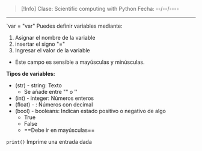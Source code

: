 >[!Info]
>Clase: Scientific computing with Python
>Fecha: --/--/----

---
`var = "var"
Puedes definir variables mediante:
1) Asignar el nombre de la variable
2) insertar el signo "="
3) Ingresar el valor de la variable
- Este campo es sensible a mayúsculas y minúsculas.

**Tipos de variables:**
- (str) - string: Texto
	- Se añade entre "" o ''
- (int) - integer: Números enteros
- (float) - : Números con decimal
- (bool) - booleans: Indican estado positivo o negativo de algo
	- True
	- False
	- ==Debe ir en mayúsculas==

`print()`
Imprime una entrada dada